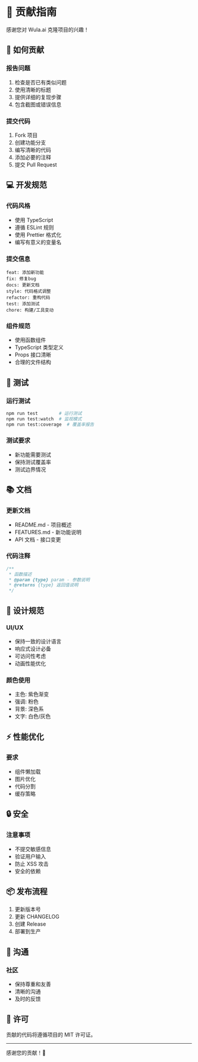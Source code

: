 # 🤝 贡献指南

感谢您对 Wula.ai 克隆项目的兴趣！

## 📝 如何贡献

### 报告问题
1. 检查是否已有类似问题
2. 使用清晰的标题
3. 提供详细的复现步骤
4. 包含截图或错误信息

### 提交代码
1. Fork 项目
2. 创建功能分支
3. 编写清晰的代码
4. 添加必要的注释
5. 提交 Pull Request

## 💻 开发规范

### 代码风格
- 使用 TypeScript
- 遵循 ESLint 规则
- 使用 Prettier 格式化
- 编写有意义的变量名

### 提交信息
```
feat: 添加新功能
fix: 修复bug
docs: 更新文档
style: 代码格式调整
refactor: 重构代码
test: 添加测试
chore: 构建/工具变动
```

### 组件规范
- 使用函数组件
- TypeScript 类型定义
- Props 接口清晰
- 合理的文件结构

## 🧪 测试

### 运行测试
```bash
npm run test        # 运行测试
npm run test:watch  # 监视模式
npm run test:coverage  # 覆盖率报告
```

### 测试要求
- 新功能需要测试
- 保持测试覆盖率
- 测试边界情况

## 📚 文档

### 更新文档
- README.md - 项目概述
- FEATURES.md - 新功能说明
- API 文档 - 接口变更

### 代码注释
```typescript
/**
 * 函数描述
 * @param {type} param - 参数说明
 * @returns {type} 返回值说明
 */
```

## 🎨 设计规范

### UI/UX
- 保持一致的设计语言
- 响应式设计必备
- 可访问性考虑
- 动画性能优化

### 颜色使用
- 主色: 紫色渐变
- 强调: 粉色
- 背景: 深色系
- 文字: 白色/灰色

## ⚡ 性能优化

### 要求
- 组件懒加载
- 图片优化
- 代码分割
- 缓存策略

## 🔒 安全

### 注意事项
- 不提交敏感信息
- 验证用户输入
- 防止 XSS 攻击
- 安全的依赖

## 📦 发布流程

1. 更新版本号
2. 更新 CHANGELOG
3. 创建 Release
4. 部署到生产

## 💬 沟通

### 社区
- 保持尊重和友善
- 清晰的沟通
- 及时的反馈

## 📄 许可

贡献的代码将遵循项目的 MIT 许可证。

---

感谢您的贡献！🎉

